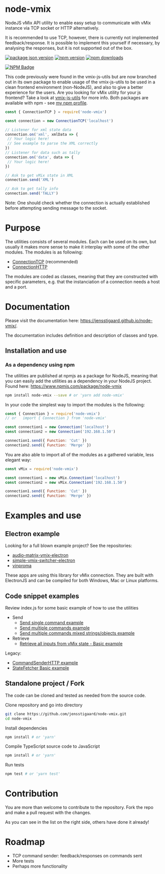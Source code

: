 # node-vmix

NodeJS vMix API utility to enable easy setup to communicate with vMix instance via TCP socket or HTTP alternatively.

It is recommended to use TCP, however, there is currently not implemented feedback/response.
It is possible to implement this yourself if necessary, by analysing the responses, but it is not supported out of the box.

[![package json version](https://img.shields.io/github/package-json/v/jensstigaard/node-vmix.svg)](https://www.github/jensstigaard/node-vmix)
[![npm version](https://badge.fury.io/js/node-vmix.svg)](https://www.npmjs.com/package/node-vmix)
[![npm downloads](https://img.shields.io/npm/dm/node-vmix)](https://www.npmjs.com/package/node-vmix)

[![NPM Badge](https://nodei.co/npm/node-vmix.png)](https://npmjs.com/package/node-vmix)

This code previously were found in the vmix-js-utils but are now branched out in its own package to enable usage of the vmix-js-utils to be used in a clean frontend environment (non-NodeJS), and also to give a better experience for the users. Are you looking for vMix utility for your js frontend? Take a look at [vmix-js-utils](https://github.com/jensstigaard/vmix-js-utils) for more info.
Both packages are available with npm - see [my npm profile](https://www.npmjs.com/~jensstigaard).

```javascript
const { ConnectionTCP } = require('node-vmix')

const connection = new ConnectionTCP('localhost')

// Listener for xml state data
connection.on('xml', xmlData => {
 // Your logic here!
 // See example to parse the XML correctly
})
// Listener for data such as tally
connection.on('data', data => {
 // Your logic here!
})

// Ask to get vMix state in XML
connection.send('XML')

// Ask to get tally info
connection.send('TALLY')
```
Note: One should check whether the connection is actually established before attempting sending message to the socket.


# Purpose
The utilities consists of several modules. Each can be used on its own, but usually it makes more sense to make it interplay with some of the other modules.
The modules is as following:
 - [ConnectionTCP](#connectiontcp) (recommended)
 - [ConnectionHTTP](#connection-http)

The modules are coded as classes, meaning that they are constructed with specific parameters, e.g. that the instanciation of a connection needs a host and a port. 


# Documentation

Please visit the documentation here: https://jensstigaard.github.io/node-vmix/.

The documentation includes definition and description of classes and type.

## Installation and use
### As a dependency using npm
The utilities are published at npmjs as a package for NodeJS, meaning that you can easily add the utilities as a dependency in your NodeJS project.
Found here: https://www.npmjs.com/package/node-vmix
```sh
npm install node-vmix --save # or 'yarn add node-vmix'
```

In your code the simplest way to import the modules is the following:

```javascript
const { Connection } = require('node-vmix')
// or   import { Connection } from 'node-vmix'

const connection1 = new Connection('localhost')
const connection2 = new Connection('192.168.1.50')

connection1.send({ Function: 'Cut' })
connection2.send({ Function: 'Merge' })
```

You are also able to import all of the modules as a gathered variable, less elegant way:

```javascript
const vMix = require('node-vmix')

const connection1 = new vMix.Connection('localhost')
const connection2 = new vMix.Connection('192.168.1.50')

connection1.send({ Function: 'Cut' })
connection2.send({ Function: 'Merge' })
```


# Examples and use
## Electron example 
Looking for a full blown example project? See the repositories:
 * [audio-matrix-vmix-electron](https://github.com/jensstigaard/audio-matrix-vmix-electron)
 * [simple-vmix-switcher-electron](https://github.com/jensstigaard/simple-vmix-switcher-electron)
 * [vinproma](https://github.com/jensstigaard/vinproma)
 
These apps are using this library for vMix connection. They are built with ElectronJS and can be compiled for both Windows, Mac or Linux platforms.

## Code snippet examples
Review index.js for some basic example of how to use the utilities
 * Send
   * [Send single command example](../../blob/master/examples/send-single-command.js)
   * [Send multiple commands example](../../blob/master/examples/send-multiple-commands.js)
   * [Send multiple commands mixed strings/objects example](../../blob/master/examples/send-multiple-commands-mixed.js)
 * Retrieve
   * [Retrieve all inputs from vMix state - Basic example](../../blob/master/examples/read-state-basic.js)


Legacy:
 * [CommandSenderHTTP example](../../blob/master/examples/command-sender-http.js)
 * [StateFetcher Basic example](../../blob/master/examples/state-fetcher-basic.js)



## Standalone project / Fork
The code can be cloned and tested as needed from the source code.

Clone repository and go into directory
```sh
git clone https://github.com/jensstigaard/node-vmix.git
cd node-vmix
```
Install dependencies
```sh
npm install # or 'yarn'
```
Compile TypeScript source code to JavaScript
```sh
npm install # or 'yarn'
```
Run tests
```sh
npm test # or 'yarn test'

```

# Contribution
You are more than welcome to contribute to the repository.
Fork the repo and make a pull request with the changes.

As you can see in the list on the right side, others have done it already!


# Roadmap
 - TCP command sender: feedback/responses on commands sent
 - More tests
 - Perhaps more functionality
